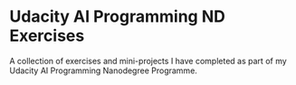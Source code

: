 # Udacity AI Programming ND Exercises
A collection of exercises and mini-projects I have completed as part of my Udacity AI Programming Nanodegree Programme.

